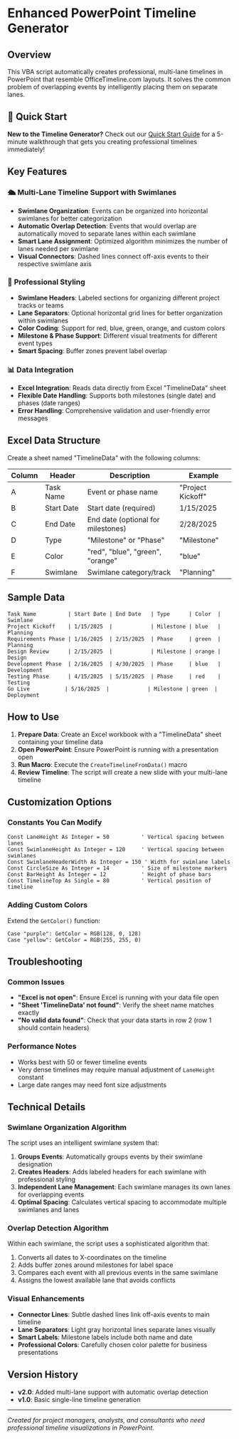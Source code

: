 # Enhanced PowerPoint Timeline Generator

## Overview
This VBA script automatically creates professional, multi-lane timelines in PowerPoint that resemble OfficeTimeline.com layouts. It solves the common problem of overlapping events by intelligently placing them on separate lanes.

## 🚀 Quick Start

**New to the Timeline Generator?** Check out our [Quick Start Guide](QUICK_START.md) for a 5-minute walkthrough that gets you creating professional timelines immediately!

## Key Features

### 🛳️ **Multi-Lane Timeline Support with Swimlanes**
- **Swimlane Organization**: Events can be organized into horizontal swimlanes for better categorization
- **Automatic Overlap Detection**: Events that would overlap are automatically moved to separate lanes within each swimlane
- **Smart Lane Assignment**: Optimized algorithm minimizes the number of lanes needed per swimlane
- **Visual Connectors**: Dashed lines connect off-axis events to their respective swimlane axis

### 🎨 **Professional Styling**
- **Swimlane Headers**: Labeled sections for organizing different project tracks or teams
- **Lane Separators**: Optional horizontal grid lines for better organization within swimlanes
- **Color Coding**: Support for red, blue, green, orange, and custom colors
- **Milestone & Phase Support**: Different visual treatments for different event types
- **Smart Spacing**: Buffer zones prevent label overlap

### 📊 **Data Integration**
- **Excel Integration**: Reads data directly from Excel "TimelineData" sheet
- **Flexible Date Handling**: Supports both milestones (single date) and phases (date ranges)
- **Error Handling**: Comprehensive validation and user-friendly error messages

## Excel Data Structure

Create a sheet named "TimelineData" with the following columns:

| Column | Header | Description | Example |
|--------|--------|-------------|---------|
| A | Task Name | Event or phase name | "Project Kickoff" |
| B | Start Date | Start date (required) | 1/15/2025 |
| C | End Date | End date (optional for milestones) | 2/28/2025 |
| D | Type | "Milestone" or "Phase" | "Milestone" |
| E | Color | "red", "blue", "green", "orange" | "blue" |
| F | Swimlane | Swimlane category/track | "Planning" |

## Sample Data

```
Task Name          | Start Date | End Date   | Type      | Color  | Swimlane
Project Kickoff    | 1/15/2025  |            | Milestone | blue   | Planning
Requirements Phase | 1/16/2025  | 2/15/2025  | Phase     | green  | Planning
Design Review      | 2/15/2025  |            | Milestone | orange | Design
Development Phase  | 2/16/2025  | 4/30/2025  | Phase     | blue   | Development
Testing Phase      | 4/15/2025  | 5/15/2025  | Phase     | red    | Testing
Go Live           | 5/16/2025  |            | Milestone | green  | Deployment
```

## How to Use

1. **Prepare Data**: Create an Excel workbook with a "TimelineData" sheet containing your timeline data
2. **Open PowerPoint**: Ensure PowerPoint is running with a presentation open
3. **Run Macro**: Execute the `CreateTimelineFromData()` macro
4. **Review Timeline**: The script will create a new slide with your multi-lane timeline

## Customization Options

### Constants You Can Modify
```vba
Const LaneHeight As Integer = 50          ' Vertical spacing between lanes
Const SwimlaneHeight As Integer = 120     ' Vertical spacing between swimlanes
Const SwimlaneHeaderWidth As Integer = 150 ' Width for swimlane labels
Const CircleSize As Integer = 14          ' Size of milestone markers
Const BarHeight As Integer = 12           ' Height of phase bars
Const TimelineTop As Single = 80          ' Vertical position of timeline
```

### Adding Custom Colors
Extend the `GetColor()` function:
```vba
Case "purple": GetColor = RGB(128, 0, 128)
Case "yellow": GetColor = RGB(255, 255, 0)
```

## Troubleshooting

### Common Issues
- **"Excel is not open"**: Ensure Excel is running with your data file open
- **"Sheet 'TimelineData' not found"**: Verify the sheet name matches exactly
- **"No valid data found"**: Check that your data starts in row 2 (row 1 should contain headers)

### Performance Notes
- Works best with 50 or fewer timeline events
- Very dense timelines may require manual adjustment of `LaneHeight` constant
- Large date ranges may need font size adjustments

## Technical Details

### Swimlane Organization Algorithm
The script uses an intelligent swimlane system that:
1. **Groups Events**: Automatically groups events by their swimlane designation
2. **Creates Headers**: Adds labeled headers for each swimlane with professional styling
3. **Independent Lane Management**: Each swimlane manages its own lanes for overlapping events
4. **Optimal Spacing**: Calculates vertical spacing to accommodate multiple swimlanes and lanes

### Overlap Detection Algorithm
Within each swimlane, the script uses a sophisticated algorithm that:
1. Converts all dates to X-coordinates on the timeline
2. Adds buffer zones around milestones for label space
3. Compares each event with all previous events in the same swimlane
4. Assigns the lowest available lane that avoids conflicts

### Visual Enhancements
- **Connector Lines**: Subtle dashed lines link off-axis events to main timeline
- **Lane Separators**: Light gray horizontal lines separate lanes visually
- **Smart Labels**: Milestone labels include both name and date
- **Professional Colors**: Carefully chosen color palette for business presentations

## Version History
- **v2.0**: Added multi-lane support with automatic overlap detection
- **v1.0**: Basic single-line timeline generation

---
*Created for project managers, analysts, and consultants who need professional timeline visualizations in PowerPoint.*
